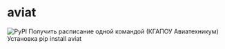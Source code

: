 # aviat
![PyPI](https://img.shields.io/pypi/v/aviat)
Получить расписание одной командой (КГАПОУ Авиатехникум)
Установка pip install aviat
